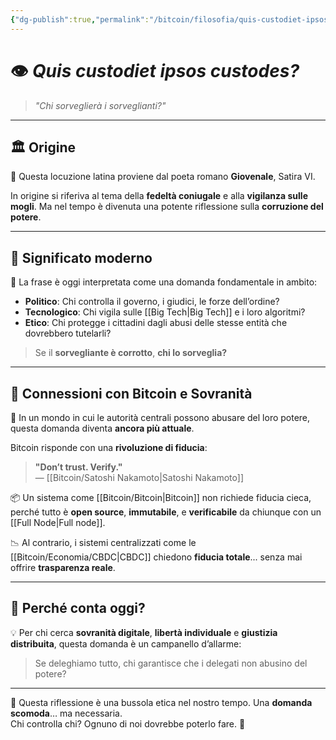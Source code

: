 ```yaml
---
{"dg-publish":true,"permalink":"/bitcoin/filosofia/quis-custodiet-ipsos-custodes/","title":"Quis custodiet ipsos custodes?","tags":["filosofia","politica","sovranità","bitcoin","citazioni"]}
---
```



# 👁️ *Quis custodiet ipsos custodes?*

> _"Chi sorveglierà i sorveglianti?"_

---

## 🏛️ Origine

📜 Questa locuzione latina proviene dal poeta romano **Giovenale**, Satira VI.

In origine si riferiva al tema della **fedeltà coniugale** e alla **vigilanza sulle mogli**. Ma nel tempo è divenuta una potente riflessione sulla **corruzione del potere**.

---

## 📌 Significato moderno

🎯 La frase è oggi interpretata come una domanda fondamentale in ambito:

- **Politico**: Chi controlla il governo, i giudici, le forze dell’ordine?
- **Tecnologico**: Chi vigila sulle [[Big Tech\|Big Tech]] e i loro algoritmi?
- **Etico**: Chi protegge i cittadini dagli abusi delle stesse entità che dovrebbero tutelarli?

> Se il **sorvegliante è corrotto**, **chi lo sorveglia?**

---

## 🧠 Connessioni con Bitcoin e Sovranità

🔐 In un mondo in cui le autorità centrali possono abusare del loro potere, questa domanda diventa **ancora più attuale**.

Bitcoin risponde con una **rivoluzione di fiducia**:

> **"Don’t trust. Verify."**  
> — [[Bitcoin/Satoshi Nakamoto\|Satoshi Nakamoto]]

📦 Un sistema come [[Bitcoin/Bitcoin\|Bitcoin]] non richiede fiducia cieca, perché tutto è **open source**, **immutabile**, e **verificabile** da chiunque con un [[Full Node\|Full node]].

📉 Al contrario, i sistemi centralizzati come le [[Bitcoin/Economia/CBDC\|CBDC]] chiedono **fiducia totale**... senza mai offrire **trasparenza reale**.

---

## 🌱 Perché conta oggi?

💡 Per chi cerca **sovranità digitale**, **libertà individuale** e **giustizia distribuita**, questa domanda è un campanello d’allarme:

> Se deleghiamo tutto, chi garantisce che i delegati non abusino del potere?

---

🧭 Questa riflessione è una bussola etica nel nostro tempo. Una **domanda scomoda**… ma necessaria.  
Chi controlla chi? Ognuno di noi dovrebbe poterlo fare. 🧡